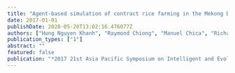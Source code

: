 ```yaml
---
title: "Agent-based simulation of contract rice farming in the Mekong Delta, Vietnam"
date: 2017-01-01
publishDate: 2020-05-20T13:02:16.476077Z
authors: ["Hung Nguyen Khanh", "Raymond Chiong", "Manuel Chica", "Richard H Middleton"]
publication_types: ["1"]
abstract: ""
featured: false
publication: "*2017 21st Asia Pacific Symposium on Intelligent and Evolutionary Systems (IES)*"
---
```


